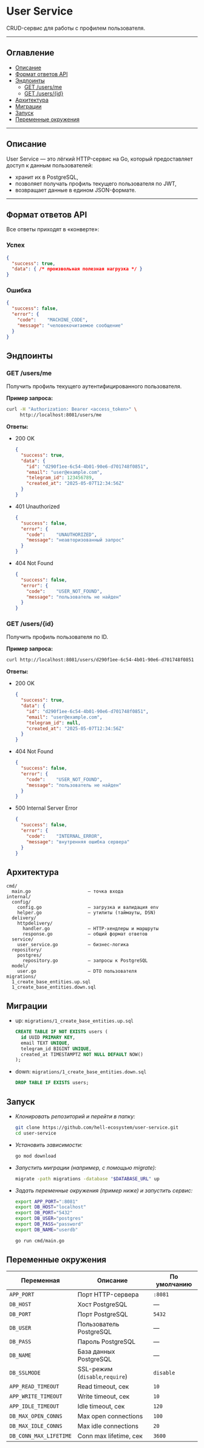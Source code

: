 # User Service

CRUD-сервис для работы с профилем пользователя.

---

## Оглавление

- [Описание](#описание)  
- [Формат ответов API](#формат-ответов-api)  
- [Эндпоинты](#эндпоинты)  
  - [GET /users/me](#get-usersme)  
  - [GET /users/{id}](#get-usersid)  
- [Архитектура](#архитектура)  
- [Миграции](#миграции)  
- [Запуск](#запуск)  
- [Переменные окружения](#переменные-окружения)  

---

## Описание

User Service — это лёгкий HTTP-сервис на Go, который предоставляет доступ к данным пользователей:

- хранит их в PostgreSQL,
- позволяет получать профиль текущего пользователя по JWT,
- возвращает данные в едином JSON-формате.

---

## Формат ответов API

Все ответы приходят в «конверте»:

### Успех

```json
{
  "success": true,
  "data": { /* произвольная полезная нагрузка */ }
}
```

### Ошибка

```json
{
  "success": false,
  "error": {
    "code":    "MACHINE_CODE",
    "message": "человекочитаемое сообщение"
  }
}
```

## Эндпоинты

### GET /users/me

Получить профиль текущего аутентифицированного пользователя.

**Пример запроса:**

```bash
curl -H "Authorization: Bearer <access_token>" \
     http://localhost:8081/users/me
```

**Ответы:**

- 200 OK

  ```json
  {
    "success": true,
    "data": {
      "id": "d290f1ee-6c54-4b01-90e6-d701748f0851",
      "email": "user@example.com",
      "telegram_id": 123456789,
      "created_at": "2025-05-07T12:34:56Z"
    }
  }
  ```

- 401 Unauthorized

  ```json
  {
    "success": false,
    "error": {
      "code":    "UNAUTHORIZED",
      "message": "неавторизованный запрос"
    }
  }
  ```

- 404 Not Found

  ```json
  {
    "success": false,
    "error": {
      "code":    "USER_NOT_FOUND",
      "message": "пользователь не найден"
    }
  }
  ```
  
### GET /users/{id}

Получить профиль пользователя по ID.

**Пример запроса:**

```bash
curl http://localhost:8081/users/d290f1ee-6c54-4b01-90e6-d701748f0851
```

**Ответы:**

- 200 OK

  ```json
  {
    "success": true,
    "data": {
      "id": "d290f1ee-6c54-4b01-90e6-d701748f0851",
      "email": "user@example.com",
      "telegram_id": null,
      "created_at": "2025-05-07T12:34:56Z"
    }
  }
  ```

- 404 Not Found

  ```json
  {
    "success": false,
    "error": {
      "code":    "USER_NOT_FOUND",
      "message": "пользователь не найден"
    }
  }
  ```

- 500 Internal Server Error

  ```json
  {
    "success": false,
    "error": {
      "code":    "INTERNAL_ERROR",
      "message": "внутренняя ошибка сервера"
    }
  }
  ```

## Архитектура

```text
cmd/
  main.go                     — точка входа
internal/
  config/
    config.go                 — загрузка и валидация env
    helper.go                 — утилиты (таймауты, DSN)
  delivery/
    httpdelivery/
      handler.go              — HTTP-хендлеры и маршруты
      response.go             — общий формат ответов
  service/
    user_service.go           — бизнес-логика
  repository/
    postgres/
      repository.go           — запросы к PostgreSQL
  model/
    user.go                   — DTO пользователя
migrations/
  1_create_base_entities.up.sql
  1_create_base_entities.down.sql
```

## Миграции

- up: `migrations/1_create_base_entities.up.sql`

  ```sql
  CREATE TABLE IF NOT EXISTS users (
    id UUID PRIMARY KEY,
    email TEXT UNIQUE,
    telegram_id BIGINT UNIQUE,
    created_at TIMESTAMPTZ NOT NULL DEFAULT NOW()
  );
  ```

- down: `migrations/1_create_base_entities.down.sql`

  ```sql
  DROP TABLE IF EXISTS users;
  ```

## Запуск

- *Клонировать репозиторий и перейти в папку:*

  ```bash
  git clone https://github.com/hell-ecosystem/user-service.git
  cd user-service
  ```

- *Установить зависимости:*

  ```bash
  go mod download
  ```

- *Запустить миграции (например, с помощью migrate):*

  ```bash
  migrate -path migrations -database "$DATABASE_URL" up
  ```

- *Задать переменные окружения (пример ниже) и запустить сервис:*

  ```bash
  export APP_PORT=":8081"
  export DB_HOST="localhost"
  export DB_PORT="5432"
  export DB_USER="postgres"
  export DB_PASS="password"
  export DB_NAME="userdb"

  go run cmd/main.go
  ```

## Переменные окружения

| Переменная             | Описание                        | По умолчанию |
| ---------------------- | ------------------------------- | ------------ |
| `APP_PORT`             | Порт HTTP-сервера               | `:8081`      |
| `DB_HOST`              | Хост PostgreSQL                 | —            |
| `DB_PORT`              | Порт PostgreSQL                 | `5432`       |
| `DB_USER`              | Пользователь PostgreSQL         | —            |
| `DB_PASS`              | Пароль PostgreSQL               | —            |
| `DB_NAME`              | База данных PostgreSQL          | —            |
| `DB_SSLMODE`           | SSL-режим (`disable`,`require`) | `disable`    |
| `APP_READ_TIMEOUT`     | Read timeout, сек               | `10`         |
| `APP_WRITE_TIMEOUT`    | Write timeout, сек              | `10`         |
| `APP_IDLE_TIMEOUT`     | Idle timeout, сек               | `120`        |
| `DB_MAX_OPEN_CONNS`    | Max open connections            | `100`        |
| `DB_MAX_IDLE_CONNS`    | Max idle connections            | `20`         |
| `DB_CONN_MAX_LIFETIME` | Conn max lifetime, сек          | `3600`       |
